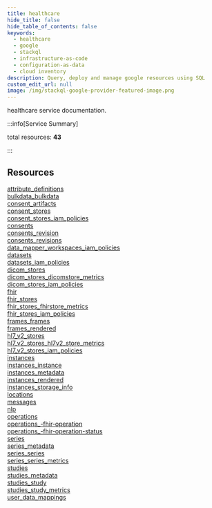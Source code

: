 ```yaml
---
title: healthcare
hide_title: false
hide_table_of_contents: false
keywords:
  - healthcare
  - google
  - stackql
  - infrastructure-as-code
  - configuration-as-data
  - cloud inventory
description: Query, deploy and manage google resources using SQL
custom_edit_url: null
image: /img/stackql-google-provider-featured-image.png
---
```


healthcare service documentation.

:::info[Service Summary]

total resources: __43__  

:::

## Resources
<div class="row">
<div class="providerDocColumn">
<a href="/healthcare/attribute_definitions/">attribute_definitions</a><br />
<a href="/healthcare/bulkdata_bulkdata/">bulkdata_bulkdata</a><br />
<a href="/healthcare/consent_artifacts/">consent_artifacts</a><br />
<a href="/healthcare/consent_stores/">consent_stores</a><br />
<a href="/healthcare/consent_stores_iam_policies/">consent_stores_iam_policies</a><br />
<a href="/healthcare/consents/">consents</a><br />
<a href="/healthcare/consents_revision/">consents_revision</a><br />
<a href="/healthcare/consents_revisions/">consents_revisions</a><br />
<a href="/healthcare/data_mapper_workspaces_iam_policies/">data_mapper_workspaces_iam_policies</a><br />
<a href="/healthcare/datasets/">datasets</a><br />
<a href="/healthcare/datasets_iam_policies/">datasets_iam_policies</a><br />
<a href="/healthcare/dicom_stores/">dicom_stores</a><br />
<a href="/healthcare/dicom_stores_dicomstore_metrics/">dicom_stores_dicomstore_metrics</a><br />
<a href="/healthcare/dicom_stores_iam_policies/">dicom_stores_iam_policies</a><br />
<a href="/healthcare/fhir/">fhir</a><br />
<a href="/healthcare/fhir_stores/">fhir_stores</a><br />
<a href="/healthcare/fhir_stores_fhirstore_metrics/">fhir_stores_fhirstore_metrics</a><br />
<a href="/healthcare/fhir_stores_iam_policies/">fhir_stores_iam_policies</a><br />
<a href="/healthcare/frames_frames/">frames_frames</a><br />
<a href="/healthcare/frames_rendered/">frames_rendered</a><br />
<a href="/healthcare/hl7_v2_stores/">hl7_v2_stores</a><br />
<a href="/healthcare/hl7_v2_stores_hl7v2_store_metrics/">hl7_v2_stores_hl7v2_store_metrics</a>
</div>
<div class="providerDocColumn">
<a href="/healthcare/hl7_v2_stores_iam_policies/">hl7_v2_stores_iam_policies</a><br />
<a href="/healthcare/instances/">instances</a><br />
<a href="/healthcare/instances_instance/">instances_instance</a><br />
<a href="/healthcare/instances_metadata/">instances_metadata</a><br />
<a href="/healthcare/instances_rendered/">instances_rendered</a><br />
<a href="/healthcare/instances_storage_info/">instances_storage_info</a><br />
<a href="/healthcare/locations/">locations</a><br />
<a href="/healthcare/messages/">messages</a><br />
<a href="/healthcare/nlp/">nlp</a><br />
<a href="/healthcare/operations/">operations</a><br />
<a href="/healthcare/operations_-fhir-operation/">operations_-fhir-operation</a><br />
<a href="/healthcare/operations_-fhir-operation-status/">operations_-fhir-operation-status</a><br />
<a href="/healthcare/series/">series</a><br />
<a href="/healthcare/series_metadata/">series_metadata</a><br />
<a href="/healthcare/series_series/">series_series</a><br />
<a href="/healthcare/series_series_metrics/">series_series_metrics</a><br />
<a href="/healthcare/studies/">studies</a><br />
<a href="/healthcare/studies_metadata/">studies_metadata</a><br />
<a href="/healthcare/studies_study/">studies_study</a><br />
<a href="/healthcare/studies_study_metrics/">studies_study_metrics</a><br />
<a href="/healthcare/user_data_mappings/">user_data_mappings</a>
</div>
</div>